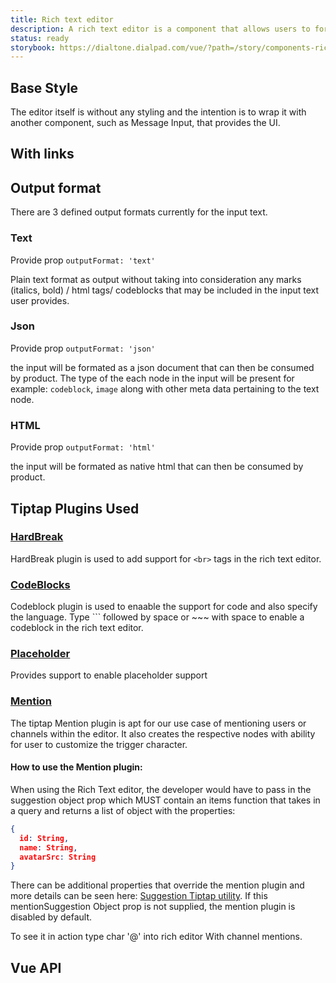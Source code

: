 ```yaml
---
title: Rich text editor
description: A rich text editor is a component that allows users to format text with a variety of styles. It enables also mixing text with custom components built as extensions, such as links and user mentions.
status: ready
storybook: https://dialtone.dialpad.com/vue/?path=/story/components-rich-text-editor--default
---
```


<code-well-header>
  <example-rich-text-editor :modelValue="defaultValue" />
</code-well-header>

## Base Style

The editor itself is without any styling and the intention is to wrap it with another component, such as Message Input, that provides the UI.

<code-well-header>
  <example-rich-text-editor :modelValue="defaultValue" />
</code-well-header>

<code-example-tabs
vueCode='
<dt-rich-text-editor
  v-model="value"
  :editable="true"
  input-aria-label="this is a descriptive label"
  :input-class="$attrs.inputClass"
  :output-format="$attrs.outputFormat"
  :auto-focus="false"
  placeholder="Type here..."
  :link="true"
/>
'
/>

## With links

<code-well-header>
  <example-rich-text-editor
    modelValue="<p>The editor can autolink URLs: <a target='_blank' rel='noopener noreferrer nofollow' class='d-link d-wb-break-all' href='http://dialpad.com'>dialpad.com</a>, <a target='_blank' rel='noopener noreferrer nofollow' class='d-link d-wb-break-all' href='https://www.dialpad.com/about-us/'>https://www.dialpad.com/about-us/</a>, email addresses: <a target='_blank' rel='noopener noreferrer nofollow' class='d-link d-wb-break-all' href='mailto:noreply@dialpad.com'>noreply@dialpad.com</a></p>"
  />
</code-well-header>

## Output format

There are 3 defined output formats currently for the input text.

### Text

Provide prop `outputFormat: 'text'`

Plain text format as output without taking into consideration any marks (italics, bold) / html tags/ codeblocks
that may be included in the input text user provides.

### Json

Provide prop `outputFormat: 'json'`

the input will be formated as a json document that can then be consumed by product.
The type of the each node in the input will be present for example: `codeblock`, `image`
along with other meta data pertaining to the text node.

### HTML

Provide prop `outputFormat: 'html'`

the input will be formated as native html that can then be consumed by product.

## Tiptap Plugins Used

### [HardBreak](https://tiptap.dev/api/nodes/hard-break)

HardBreak plugin is used to add support for `<br>` tags in the rich text editor.

### [CodeBlocks](https://tiptap.dev/api/nodes/code-block)

Codeblock plugin is used to enaable the support for code and also specify the language. Type ``` followed by space
or ~~~ with space to enable a codeblock in the rich text editor.

### [Placeholder](https://tiptap.dev/api/extensions/placeholder)

Provides support to enable placeholder support

### [Mention](https://tiptap.dev/api/nodes/mention)

The tiptap Mention plugin is apt for our use case of mentioning users or channels within the editor.
It also creates the respective nodes with ability for user to customize the trigger character.

#### How to use the Mention plugin:

When using the Rich Text editor, the developer would have to pass in the suggestion object prop
which MUST contain an items function that takes in a query and returns a list of object with the properties:

```json
{
  id: String,
  name: String,
  avatarSrc: String
}
```

There can be additional properties that override the mention plugin and
more details can be seen here: [Suggestion Tiptap utility](https://tiptap.dev/api/utilities/suggestion).
If this mentionSuggestion Object prop is not supplied, the mention plugin is disabled by default.

To see it in action type char '@' into rich editor With channel mentions.

<code-well-header>
  <example-rich-text-editor
    modelValue="<p>The editor can also suggest mentions: <mention-component name='Test Person' avatarsrc='' id='test.person'></mention-component>, <mention-component name='Test Person 2' avatarsrc='' id='test.person2'></mention-component>! The suggestions dropdown will wait 1000ms to simulate an API call.</p>"
    :mentionSuggestion="{ items }"
  />
</code-well-header>

<code-example-tabs
vueCode='
<dt-rich-text-editor
  v-model="value"
  :editable="true"
  input-aria-label="this is a descriptive label"
  :input-class="$attrs.inputClass"
  :output-format="$attrs.outputFormat"
  :auto-focus="false"
  placeholder="Type here..."
  :link="true"
  :mentionSuggestion="{ items }"
/>
'
/>

## Vue API

<component-vue-api component-name="richtexteditor" />

<script setup>
import ExampleRichTextEditor from '@exampleComponents/ExampleRichTextEditor.vue';

const defaultValue = `<p>I am not a standalone component, please use Message Input instead <emoji-component code=":v_tone3:">
      </emoji-component><emoji-component code=":robot:"></emoji-component>!</p>`;

const CONTACT_LIST = [
  {
    id: 'test.person',
    name: 'Test Person',
    avatarSrc: 'https://avatars.githubusercontent.com/u/13851061?s=460&u=1f1b5b0b5b2b2b2b2b2b2b2b2b2b2b2b2b2b2b&v=4',
  },
  {
    id: 'test.person2',
    name: 'Test Person 2',
    avatarSrc: 'https://avatars.githubusercontent.com/u/13851061?s=460&u=1f1b5b0b5b2b2b2b2b2b2b2b2b2b2b2b2b2b2b&v=4',
  },
  {
    id: 'test.person3',
    name: 'Test Person 3',
    avatarSrc: 'https://avatars.githubusercontent.com/u/13851061?s=460&u=1f1b5b0b5b2b2b2b2b2b2b2b2b2b2b2b2b2b2b&v=4',
  },
  {
    id: 'brad.paugh',
    name: 'Brad Paugh',
    avatarSrc: 'https://avatars.githubusercontent.com/u/13851061?s=460&u=1f1b5b0b5b2b2b2b2b2b2b2b2b2b2b2b2b2b2b&v=4',
  },
  {
    id: 'bradley.hawkins',
    name: 'Bradley Hawkins',
    avatarSrc: 'https://avatars.githubusercontent.com/u/13851061?s=460&u=1f1b5b0b5b2b2b2b2b2b2b2b2b2b2b2b2b2b2b&v=4',
  },
  {
    id: 'julio.ortega',
    name: 'Tico Ortega',
    avatarSrc: 'https://avatars.githubusercontent.com/u/13851061?s=460&u=1f1b5b0b5b2b2b2b2b2b2b2b2b2b2b2b2b2b2b&v=4',
  },
  {
    id: 'ignacio.Ropolo',
    name: 'Ignacio Ropolo',
    avatarSrc: 'https://avatars.githubusercontent.com/u/13851061?s=460&u=1f1b5b0b5b2b2b2b2b2b2b2b2b2b2b2b2b2b2b&v=4',
  },
  {
    id: 'nina.repetto',
    name: 'Nina Repetto',
    avatarSrc: 'https://avatars.githubusercontent.com/u/13851061?s=460&u=1f1b5b0b5b2b2b2b2b2b2b2b2b2b2b2b2b2b2b&v=4',
  },
  {
    id: 'long.name',
    name: 'LongnameLongnameLongnameLongnameLongnameLongnameLongnameLongnameLongnameLongnameLongnameLongnameLongnameLongnameLongname',
    avatarSrc: 'https://avatars.githubusercontent.com/u/13851061?s=460&u=1f1b5b0b5b2b2b2b2b2b2b2b2b2b2b2b2b2b2b&v=4',
  },
  {
    id: 'long.name.with.spaces',
    name: 'Long Name Long Name Long Name Long NameLong Name Long Name Long Name Long NameLong Name Long Name Long Name Long NameLong Name Long Name Long Name Long NameLong Name Long Name Long Name Long Name ',
    avatarSrc: 'https://avatars.githubusercontent.com/u/13851061?s=460&u=1f1b5b0b5b2b2b2b2b2b2b2b2b2b2b2b2b2b2b&v=4',
  },
];

async function items ({ query }) {
  // simulate an API call by waiting 1000 seconds.
  await new Promise(resolve => setTimeout(resolve, 1000));

  if (query.length === 0) return CONTACT_LIST;
  return CONTACT_LIST.filter((contact) => { return contact.name.toLowerCase().startsWith(query.toLowerCase()); });
};

</script>
